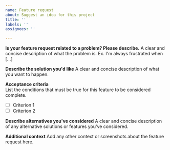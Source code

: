 ```yaml
---
name: Feature request
about: Suggest an idea for this project
title: ''
labels: ''
assignees: ''

---
```


**Is your feature request related to a problem? Please describe.**
A clear and concise description of what the problem is. Ex. I'm always frustrated when [...]

**Describe the solution you'd like**
A clear and concise description of what you want to happen.

**Acceptance criteria**  
List the conditions that must be true for this feature to be considered complete.  
- [ ] Criterion 1  
- [ ] Criterion 2  

**Describe alternatives you've considered**
A clear and concise description of any alternative solutions or features you've considered.

**Additional context**
Add any other context or screenshots about the feature request here.
